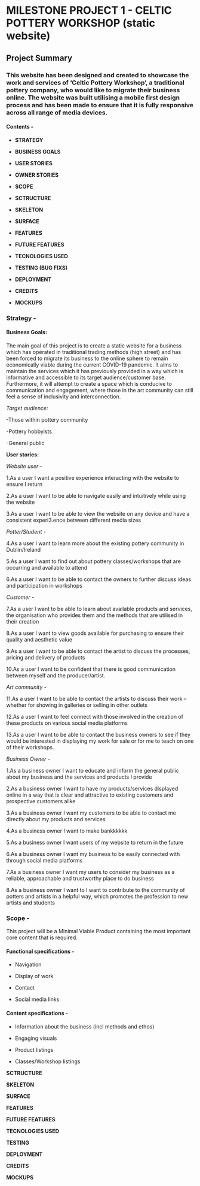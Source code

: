# MILESTONE PROJECT 1 - CELTIC POTTERY WORKSHOP (static website) 


## Project Summary 

### This website has been designed and created to showcase the work and services of ‘Celtic Pottery Workshop’, a traditional pottery company, who would like to migrate their business online.  The website was built utilising a mobile first design process and has been made to ensure that it is fully responsive across all range of media devices.  

#### Contents -  


* **STRATEGY** 

* **BUSINESS GOALS** 

* **USER STORIES** 

* **OWNER STORIES** 

* **SCOPE** 

* **SCTRUCTURE** 

* **SKELETON** 

* **SURFACE** 

* **FEATURES** 

* **FUTURE FEATURES** 

* **TECNOLOGIES USED** 

* **TESTING (BUG FIXS)** 

* **DEPLOYMENT** 

* **CREDITS** 

* **MOCKUPS** 

### **Strategy -**

#### Business Goals:  

The main goal of this project is to create a static website for a business which has operated in traditional trading methods (high street) and has been forced to migrate its business to the online sphere to remain economically viable during the current COVID-19 pandemic.  It aims to maintain the services which it has previously provided in a way which is informative and accessible to its target audience/customer base. Furthermore, it will attempt to create a space which is conducive to communication and engagement, where those in the art community can still feel a sense of inclusivity and interconnection. 

*Target audience:*  

-Those within pottery community 

-Pottery hobbyists 

-General public 

 

**User stories:**

*Website user -* 

1.As a user I want a positive experience interacting with the website to ensure I return 

2.As a user I want to be able to navigate easily and intuitively while using the website  

3.As a user I want to be able to view the website on any device and have a consistent experi3.ence between different media sizes 

*Potter/Student -*  

4.As a user I want to learn more about the existing pottery community in Dublin/Ireland 

5.As a user I want to find out about pottery classes/workshops that are occurring and available to attend 

6.As a user I want to be able to contact the owners to further discuss ideas and participation in workshops 

*Customer -*  

7.As a user I want to be able to learn about available products and services, the organisation who provides them and the methods that are utilised in their creation 

8.As a user I want to view goods available for purchasing to ensure their quality and aesthetic value 

9.As a user I want to be able to contact the artist to discuss the processes, pricing and delivery of products 

10.As a user I want to be confident that there is good communication between myself and the producer/artist.  

*Art community -*  

 11.As a user I want to be able to contact the artists to discuss their work – whether for showing in galleries or selling in other outlets 

12.As a user I want to feel connect with those involved in the creation of these products on various social media platforms 

13.As a user I want to be able to contact the business owners to see if they would be interested in displaying my work for sale or for me to teach on one of their workshops.  

*Business Owner -*  

1.As a business owner I want to educate and inform the general public about my business and the services and products I provide 

2.As a business owner I want to have my products/services displayed online in a way that is clear and attractive to existing customers and prospective customers alike 

3.As a business owner I want my customers to be able to contact me directly about my products and services 

4.As a business owner I want to make bankkkkkk 

5.As a business owner I want users of my website to return in the future 

6.As a business owner I want my business to be easily connected with through social media platforms 

7.As a business owner I want my users to consider my business as a reliable, approachable and trustworthy place to do business 

8.As a business owner I want to I want to contribute to the community of potters and artists in a helpful way, which promotes the profession to new artists and students 

### **Scope -** 

This project will be a Minimal Viable Product containing the most important core content that is required.  


#### Functional specifications -  

* Navigation 

* Display of work 

* Contact 

* Social media links 

#### Content specifications -  

* Information about the business (incl methods and ethos) 

* Engaging visuals  

* Product listings 

* Classes/Workshop listings 


**SCTRUCTURE** 

**SKELETON** 



**SURFACE** 

**FEATURES** 

**FUTURE FEATURES** 

**TECNOLOGIES USED** 

**TESTING**

**DEPLOYMENT** 

**CREDITS** 

**MOCKUPS** 
